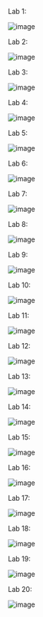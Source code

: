 Lab 1:

![image](https://github.com/user-attachments/assets/78a4c18b-4f46-4493-8d08-4b3935c15b82)

Lab 2: 

![image](https://github.com/user-attachments/assets/d37d3f40-11fb-4570-8710-d875ebb69993)

Lab 3: 

![image](https://github.com/user-attachments/assets/8ab57344-874f-45eb-b29f-e5e11cad9c93)


Lab 4:

![image](https://github.com/user-attachments/assets/a6d44afe-d93d-4086-af2d-949c4049eb01)

Lab 5:

![image](https://github.com/user-attachments/assets/fcf158c0-e1c0-4af5-9828-7acf8438f6fc)

Lab 6:

![image](https://github.com/user-attachments/assets/afc83f32-04a0-4aeb-a4b6-b619e17b5b65)


Lab 7:

![image](https://github.com/user-attachments/assets/0a8c223d-046a-4fb7-9110-836c8cfa6529)


Lab 8:

![image](https://github.com/user-attachments/assets/e3c0a04d-831e-4167-9be8-01e03cfd9652)

Lab 9:

![image](https://github.com/user-attachments/assets/2ddffe5c-850c-44b7-8312-52cce40473aa)

Lab 10:

![image](https://github.com/user-attachments/assets/ddd8d1ee-bf06-453e-95b0-3e1effb699c6)


Lab 11:

![image](https://github.com/user-attachments/assets/4d952052-b721-4581-a213-433fda838698)


Lab 12:

![image](https://github.com/user-attachments/assets/d05dcde6-969c-4d2a-bd12-2e18110b8583)

Lab 13:

![image](https://github.com/user-attachments/assets/7ee399aa-37fa-4e1c-b89a-610669336f77)


Lab 14:

![image](https://github.com/user-attachments/assets/d6b5e29b-78ff-46cf-ad4c-da64ed6af6e2)


Lab 15:

![image](https://github.com/user-attachments/assets/a35b4078-54c4-45bb-a96f-f4719186269f)


Lab 16:

![image](https://github.com/user-attachments/assets/155e34b7-ed07-4703-928e-638a1deae272)

Lab 17:

![image](https://github.com/user-attachments/assets/3ec1cabf-076a-4358-b814-835492654146)

Lab 18:

![image](https://github.com/user-attachments/assets/599fbf05-dc49-41af-b627-6fc72b37f34c)

Lab 19:

![image](https://github.com/user-attachments/assets/1b4dae0e-6454-4c1f-8f10-222f23d3f8bd)

Lab 20:

![image](https://github.com/user-attachments/assets/1913e504-6793-4a67-bb06-559f65c8059a)



